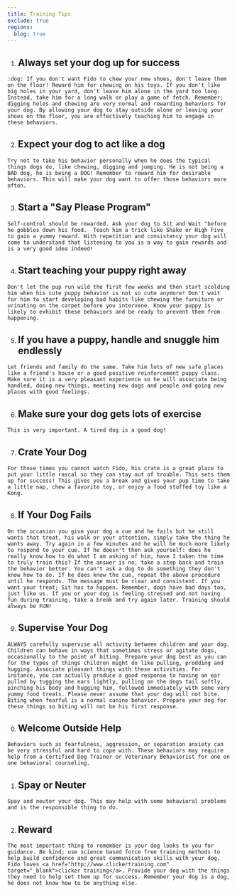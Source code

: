 ```yaml
---
title: Training Tips
exclude: true
regions:
  blog: true
---
```

  1. <h2>Always set your dog up for success</h2>
    :dog: If you don't want Fido to chew your new shoes, don't leave them on the floor! Reward him for chewing on his toys. If you don't like big holes in your yard, don't leave him alone in the yard too long. Instead, take him for a long walk or play a game of fetch. Remember; digging holes and chewing are very normal and rewarding behaviors for your dog. By allowing your dog to stay outside alone or leaving your shoes on the floor, you are effectively teaching him to engage in these behaviors.
  2. <h2>Expect your dog to act like a dog</h2>
    Try not to take his behavior personally when he does the typical things dogs do, like chewing, digging and jumping. He is not being a BAD dog, he is being a DOG! Remember to reward him for desirable behaviors. This will make your dog want to offer those behaviors more often.
  3. <h2>Start a "Say Please Program"</h2>
    Self-control should be rewarded. Ask your dog to Sit and Wait "before he gobbles down his food.  Teach him a trick like Shake or High Five to gain a yummy reward. With repetition and consistency your dog will come to understand that listening to you is a way to gain rewards and is a very good idea indeed!
  4. <h2>Start teaching your puppy right away</h2>
    Don't let the pup run wild the first few weeks and then start scolding him when his cute puppy behavior is not so cute anymore! Don't wait for him to start developing bad habits like chewing the furniture or urinating on the carpet before you intervene. Know your puppy is likely to exhibit these behaviors and be ready to prevent them from happening.
  5. <h2>If you have a puppy, handle and snuggle him endlessly</h2>
    Let friends and family do the same. Take him lots of new safe places like a friend's house or a good positive reinforcement puppy class. Make sure it is a very pleasant experience so he will associate being handled, doing new things, meeting new dogs and people and going new places with good feelings.
  6. <h2>Make sure your dog gets lots of exercise</h2>
    This is very important. A tired dog is a good dog!
  7. <h2>Crate Your Dog</h2>
    For those times you cannot watch Fido, his crate is a great place to put your little rascal so they can stay out of trouble. This sets them up for success! This gives you a break and gives your pup time to take a little nap, chew a favorite toy, or enjoy a food stuffed toy like a Kong.
  8. <h2>If Your Dog Fails</h2>
    On the occasion you give your dog a cue and he fails but he still wants that treat, his walk or your attention, simply take the thing he wants away. Try again in a few minutes and he will be much more likely to respond to your cue. If he doesn't then ask yourself: does he really know how to do what I am asking of him, have I taken the time to truly train this? If the answer is no, take a step back and train the behavior better. You can't ask a dog to do something they don't know how to do. If he does know the cue, repeat the above procedure until he responds. The message must be clear and consistent. If you want your treat; Sit has to happen. Remember, dogs have bad days too, just like us. If you or your dog is feeling stressed and not having fun during training, take a break and try again later. Training should always be FUN!
  9. <h2>Supervise Your Dog</h2>
    ALWAYS carefully supervise all activity between children and your dog. Children can behave in ways that sometimes stress or agitate dogs, occasionally to the point of biting. Prepare your dog best as you can for the types of things children might do like pulling, prodding and hugging. Associate pleasant things with these activities. For instance, you can actually produce a good response to having an ear pulled by tugging the ears lightly, pulling on the dogs tail softly, pinching his body and hugging him, followed immediately with some very yummy food treats. Please never assume that your dog will not bite. Biting when fearful is a normal canine behavior. Prepare your dog for these things so biting will not be his first response.
  0. <h2>Welcome Outside Help</h2>
    Behaviors such as fearfulness, aggression, or separation anxiety can be very stressful and hard to cope with. These behaviors may require help from a Certified Dog Trainer or Veterinary Behaviorist for one on one behavioral counseling.
  1. <h2>Spay or Neuter</h2>
    Spay and neuter your dog. This may help with some behavioral problems and is the responsible thing to do.
  2. <h2>Reward</h2>
    The most important thing to remember is your dog looks to you for guidance. Be kind; use science based force free training methods to help build confidence and great communication skills with your dog. Fido loves <a href="http://www.clickertraining.com" target="_blank">clicker training</a>. Provide your dog with the things they need to help set them up for success. Remember your dog is a dog, he does not know how to be anything else.
